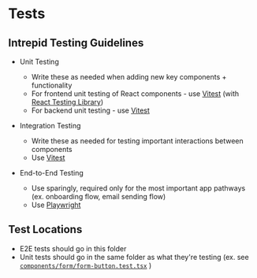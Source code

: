 # Tests

## Intrepid Testing Guidelines

- Unit Testing

  - Write these as needed when adding new key components + functionality
  - For frontend unit testing of React components - use [Vitest](https://vitest.dev) (with [React Testing Library](https://testing-library.com/docs/react-testing-library/intro))
  - For backend unit testing - use [Vitest](https://vitest.dev)

- Integration Testing

  - Write these as needed for testing important interactions between components
  - Use [Vitest](https://vitest.dev)

- End-to-End Testing
  - Use sparingly, required only for the most important app pathways (ex. onboarding flow, email sending flow)
  - Use [Playwright](https://playwright.dev/)

## Test Locations

- E2E tests should go in this folder
- Unit tests should go in the same folder as what they're testing (ex. see [`components/form/form-button.test.tsx`](https://github.com/With-the-Ranks/intrepid-email/blob/715e9dddf9b55cbc050c2fd85f02942ebebfdede/components/form/form-button.test.tsx) )
